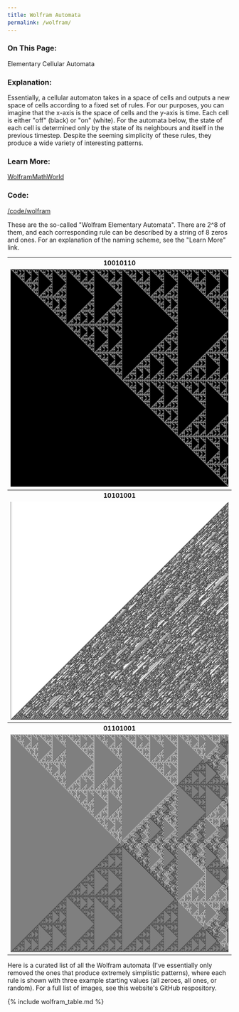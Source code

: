 ```yaml
---
title: Wolfram Automata
permalink: /wolfram/
---
```


<h3>On This Page:</h3> 
Elementary Cellular Automata

<h3>Explanation:</h3> 
Essentially, a cellular automaton takes in a space of cells and outputs a new space of cells according to a fixed set of rules. 
For our purposes, you can imagine that the x-axis is the space of cells and the y-axis is time. 
Each cell is either "off" (black) or "on" (white). For the automata below, the state of each cell is determined only by the state of its neighbours and itself in the previous timestep.
Despite the seeming simplicity of these rules, they produce a wide variety of interesting patterns.

<h3>Learn More:</h3> 
<a href ="http://mathworld.wolfram.com/ElementaryCellularAutomaton.html">WolframMathWorld</a>

<h3>Code:</h3> 
<a href ="https://github.com/ibeach/ibeach.github.io/tree/master/code/wolfram">/code/wolfram</a>

These are the so-called "Wolfram Elementary Automata". There are 2^8 of them, and each corresponding rule can be described by a string of 8 zeros and ones. 
For an explanation of the naming scheme, see the "Learn More" link.

<table>
<tr>
<th>10010110</th>
</tr>
<tr>
<td><img src="\images\wolfram\10010110_large.png"></td>
</tr>
<tr>
<th>10101001</th>
</tr>
<tr>
<td><img src="\images\wolfram\10101001_large.png"></td>
</tr>
<tr>
<th>01101001</th>
</tr>
<tr>
<td><img src="\images\wolfram\01101001_large.png"></td>
</tr>
</table>

Here is a curated list of all the Wolfram automata (I've essentially only removed the ones that produce extremely simplistic patterns), where each rule is shown with three example starting values (all zeroes, all ones, or random).
For a full list of images, see this website's GitHub respository.

{% include wolfram_table.md %}